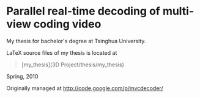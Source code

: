 Parallel real-time decoding of multi-view coding video
======================================================

My thesis for bachelor's degree at Tsinghua University.

LaTeX source files of my thesis is located at
> [my_thesis](3D Project/thesis/my_thesis)

Spring, 2010

Originally managed  at http://code.google.com/p/mvcdecoder/
